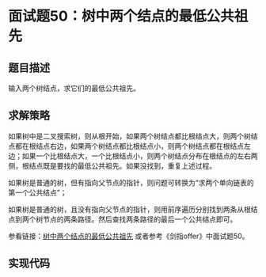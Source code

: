 # 面试题50：树中两个结点的最低公共祖先

## 题目描述

输入两个树结点，求它们的最低公共祖先。

## 求解策略

如果树中是二叉搜索树，则从根开始，如果两个树结点都比根结点大，则两个树结点都在根结点右边，如果两个树结点都比根结点小，则两个树结点都在根结点左边；如果一个比根结点大，一个比根结点小，则两个树结点分布在根结点的左右两侧，根结点既是要找的最低公共祖先。如果没找到，重复上述过程。

如果树是普通的树，但有指向父节点的指针，则问题可转换为“求两个单向链表的第一个公共结点”；

如果树是普通的树，且没有指向父节点的指针，则用前序遍历分别找到两条从根结点到两个树节点的两条路径。然后查找两条路径的最后一个公共结点即可。

参看链接：[树中两个结点的最低公共祖先](http://wiki.jikexueyuan.com/project/for-offer/question-fifty.html)
或者参考《剑指offer》中面试题50。

## 实现代码

```c++

```